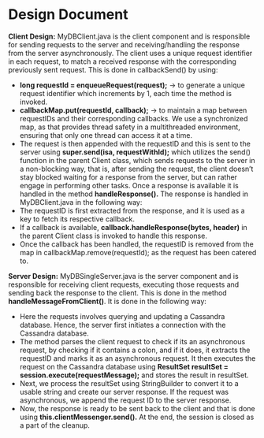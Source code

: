 # Design Document 

**Client Design:** MyDBClient.java is the client component and is responsible for sending
requests to the server and receiving/handling the response from the server
asynchronously. The client uses a unique request identifier in each request, to match a
received response with the corresponding previously sent request.
This is done in callbackSend() by using:

- **long requestId = enqueueRequest(request);** -> to generate a unique request
    identifier which increments by 1, each time the method is invoked.
- **callbackMap.put(requestId, callback);** -> to maintain a map between requestIDs
    and their corresponding callbacks. We use a synchronized map, as that provides
    thread safety in a multithreaded environment, ensuring that only one thread can
    access it at a time.
- The request is then appended with the requestID and this is sent to the server using
    **super.send(isa, requestWithId);** which utilizes the send() function in the parent
    Client class, which sends requests to the server in a non-blocking way, that is, after
    sending the request, the client doesn’t stay blocked waiting for a response from the
    server, but can rather engage in performing other tasks. Once a response is
    available it is handled in the method **handleResponse().**
The response is handled in MyDBClient.java in the following way:
- The requestID is first extracted from the response, and it is used as a key to fetch
    its respective callback.
- If a callback is available, **callback.handleResponse(bytes, header)** in the parent
    Client class is invoked to handle this response.
- Once the callback has been handled, the requestID is removed from the map in
    callbackMap.remove(requestId); as the request has been catered to.

**Server Design:** MyDBSingleServer.java is the server component and is responsible for
receiving client requests, executing those requests and sending back the response to
the client. This is done in the method **handleMessageFromClient()**. It is done in the
following way:

- Here the requests involves querying and updating a Cassandra database. Hence,
    the server first initiates a connection with the Cassandra database.
- The method parses the client request to check if its an asynchronous request, by
    checking if it contains a colon, and if it does, it extracts the requestID and marks it
    as an asynchronous request. It then executes the request on the Cassandra
    database using **ResultSet resultSet = session.execute(requestMessage);** and
    stores the result in resultSet.
- Next, we process the resultSet using StringBuilder to convert it to a usable string
    and create our server response. If the request was asynchronous, we append the
    request ID to the server response.
- Now, the response is ready to be sent back to the client and that is done using
    **this.clientMessenger.send().**
At the end, the session is closed as a part of the cleanup.



